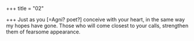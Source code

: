 +++
title = "02"

+++
Just as you [=Agni? poet?] conceive with your heart, in the same way my  hopes have gone.
Those who will come closest to your calls, strengthen them of fearsome  appearance.